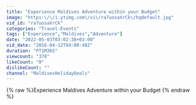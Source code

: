```yaml
---
title: "Experience Maldives Adventure within your Budget"
image: "https:\/\/i.ytimg.com\/vi\/ra7uosaXrCk\/hqdefault.jpg"
vid_id: "ra7uosaXrCk"
categories: "Travel-Events"
tags: ["Experience","Maldives","Adventure"]
date: "2022-05-03T03:02:38+03:00"
vid_date: "2016-04-12T04:00:48Z"
duration: "PT1M36S"
viewcount: "378"
likeCount: "0"
dislikeCount: ""
channel: "MaldivesHolidayDeals"
---
```

{% raw %}Experience Maldives Adventure within your Budget {% endraw %}
